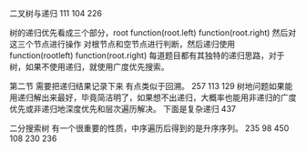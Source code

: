 二叉树与递归
111  104  226

树的递归优先看成三个部分，root  function(root.left) function(root.right)
然后对这三个节点进行操作
对根节点和空节点进行判断，然后递归使用function(rootleft) function(root.right)
每道题目都有其独特的递归思路，对于树，如果不使用递归，就使用广度优先搜索。

第二节 需要把递归结果记录下来 有点类似于回溯。
257 113
129
树地问题如果能用递归解出来最好，毕竟简洁明了，如果想不出递归，大概率也能用非递归的广度优先或非递归地深度优先和层次遍历解决。
下面是复杂递归
437

二分搜索树  有一个很重要的性质，中序遍历后得到的是升序序列。
235 98 450 108 230 236